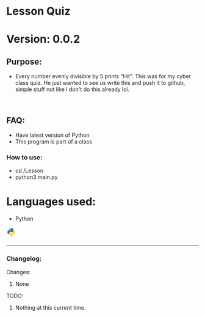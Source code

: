 # Lesson Quiz
# Version: 0.0.2

## Purpose:

- Every number evenly divisible by 5 prints "Hit". This was for my cyber class quiz. He just wanted to see us write this and push it to github, simple stuff not like I don't do this already lol.
<br />

## FAQ:
- Have latest version of Python
- This program is part of a class

### How to use:
- cd /Lesson
- python3 main.py

# Languages used:
- Python
<img align="left" alt="Python" width="26px" src="https://raw.githubusercontent.com/devicons/devicon/master/icons/python/python-original.svg" style="padding-right:10px;" />

<br />
<br />

---

### Changelog:
Changes:
1. None

TODO:
1. Nothing at this current time.
